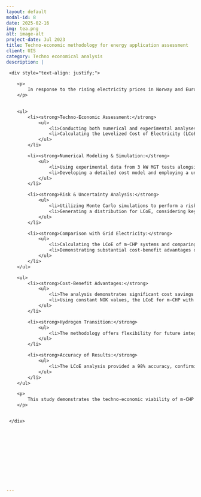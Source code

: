 ```yaml
---
layout: default
modal-id: 8
date: 2025-02-16
img: tea.png
alt: image-alt
project-date: Jul 2023
title: Techno-economic methodology for energy application assessment
client: UIS
category: Techno economical analysis
description: |

 <div style="text-align: justify;">
    
    <p>
        In response to the rising electricity prices in Norway and Europe, this study presents a novel approach for evaluating the techno-economic feasibility of micro-combined heat and power (m-CHP) systems powered by Micro Gas Turbines (MGTs). This investigation focuses on m-CHP systems fueled by natural gas (NG) and a blend of NG and hydrogen (H2) at a ratio of 23% by volume, offering a sustainable solution to the energy challenges faced in the region. <a href="https://www.sciencedirect.com/science/article/pii/S2590174524000382?via%3Dihub"> Read more </a>
    </p>

  
    <ul>
        <li><strong>Techno-Economic Assessment:</strong> 
            <ul>
                <li>Conducting both numerical and experimental analyses to assess the feasibility of MGT-based m-CHP systems.</li>
                <li>Calculating the Levelized Cost of Electricity (LCoE) over a 20-year operational lifespan and comparing it to grid electricity costs.</li>
            </ul>
        </li>

        <li><strong>Numerical Modeling & Simulation:</strong> 
            <ul>
                <li>Using experimental data from 3 kW MGT tests alongside IPSEPro® software for numerical system modeling.</li>
                <li>Developing a detailed cost model and employing a unique methodology for LCoE calculation.</li>
            </ul>
        </li>

        <li><strong>Risk & Uncertainty Analysis:</strong> 
            <ul>
                <li>Utilizing Monte Carlo simulations to perform a risk and uncertainty analysis, ensuring the reliability of the results.</li>
                <li>Generating a distribution for LCoE, considering key parameter deviations and assessing the economic consistency of the m-CHP system.</li>
            </ul>
        </li>

        <li><strong>Comparison with Grid Electricity:</strong> 
            <ul>
                <li>Calculating the LCoE of m-CHP systems and comparing it to grid electricity costs to highlight cost advantages.</li>
                <li>Demonstrating substantial cost-benefit advantages of m-CHP systems powered by NG and NG-H2 blends.</li>
            </ul>
        </li>
    </ul>

    <ul>
        <li><strong>Cost-Benefit Advantages:</strong> 
            <ul>
                <li>The analysis demonstrates significant cost savings over grid electricity, with a LCoE of 1.42 NOK/kWh (0.13 USD/kWh) for m-CHP systems running on NG, compared to 2.54 NOK/kWh (0.24 USD/kWh) for grid electricity.</li>
                <li>Using constant NOK values, the LCoE for m-CHP with NG is 1.19 NOK/kWh (0.11 USD/kWh), which is substantially lower than grid electricity costs (1.78 NOK/kWh or 0.17 USD/kWh).</li>
            </ul>
        </li>

        <li><strong>Hydrogen Transition:</strong> 
            <ul>
                <li>The methodology offers flexibility for future integration of hydrogen (H2) as a fuel source, with the potential for transitioning to carbon-neutral operations as hydrogen prices decrease.</li>
            </ul>
        </li>

        <li><strong>Accuracy of Results:</strong> 
            <ul>
                <li>The LCoE analysis provided a 98% accuracy, confirming the reliability of the findings for 100% power operation with NG as the fuel source.</li>
            </ul>
        </li>
    </ul>

    <p>
        This study demonstrates the techno-economic viability of m-CHP systems powered by MGTs, highlighting their potential as a cost-effective alternative to grid electricity. The findings emphasize the benefits of integrating these systems into energy strategies, providing substantial economic advantages and supporting future shifts toward more sustainable energy sources. The proposed methodology also paves the way for the adoption of hydrogen fuel, contributing to a carbon-neutral future.
    </p>


 </div>


 




 




---
```

